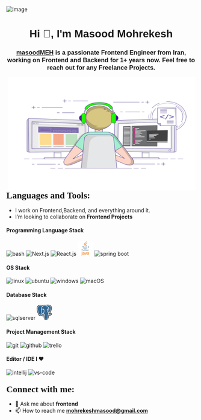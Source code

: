 ![image](https://github.com/user-attachments/assets/19a0073a-36c0-4b00-a2e6-ffdccb9a17e9)<!-- Header Section -->
<h1 align="center"><font face="Arial">Hi 👋, I'm Masood Mohrekesh</font></h1>
<h3 align="center"><font face="Arial"><a href="https://www.linkedin.com/in/masood-mohrekesh/" target="_blank" rel="noreferrer">masoodMEH</a> is a passionate Frontend Engineer from Iran, working on Frontend and Backend for 1+ years now. Feel free to reach out for any Freelance Projects.</font></h3>

<!-- GIF -->
<img align="right" height="300" width="500" src="https://raw.githubusercontent.com/mikonoid/mikonoid/main/images/gifs/coder3.gif" />

<!-- Languages and Tools Section -->
<h3 align="left"><font size="+2" face="Verdana">Languages and Tools:</font></h3>


- I work on Frontend,Backend, and everything around it.
- I’m looking to collaborate on **Frontend Projects**



#### Programming Language Stack
<p align="left">
  <img src="https://www.vectorlogo.zone/logos/gnu_bash/gnu_bash-icon.svg" alt="bash" title="bash" title="bash" width="40" height="40"/>
  <img src="https://i.pinimg.com/736x/5e/b9/5e/5eb95eaf598d1007befaa78d038c2b2f.jpg" alt="Next.js" title="Next.js" width="40" height="40"/> 
  <img src="https://i.pinimg.com/736x/77/6f/d8/776fd8269417774ef8b29304781e5277.jpg" alt="React.js" title="React.js" width="40" height="40"/>  
  <img src="https://raw.githubusercontent.com/github/explore/80688e429a7d4ef2fca1e82350fe8e3517d3494d/topics/java/java.png" alt="java11" title="java11" width="40" height="40"/>  
  <img src="https://i.pinimg.com/564x/ba/06/3e/ba063e5c8c82991408714d68332eb0ac.jpg" alt="spring boot" title="spring boot" width="40" height="40"/>
</p>

#### OS Stack
<p align="left">
  <img src="https://brandlogos.net/wp-content/uploads/2020/03/Linux-logo.png" alt="linux" title="linux" width="40" height="40"/>
  <img src="https://www.vectorlogo.zone/logos/ubuntu/ubuntu-icon.svg" alt="ubuntu" title="ubuntu" width="40" height="40"/>
  <img src="https://i.pinimg.com/564x/21/40/c4/2140c461d0ae465c8c392ef43fd36016.jpg" alt="windows" title="windows" width="40" height="40"/> 
  <img src="https://banner2.cleanpng.com/20180330/otq/avihpiggt.webp" alt="macOS" title="macOS" width="40" height="40"/>
</p>

#### Database Stack
<p align="left">
    <img src="https://i.pinimg.com/564x/3a/1a/c2/3a1ac281bbb48c4b51de892285eab47d.jpg" alt="sqlserver" title="sqlserver" width="40" height="40"/>  
    <img src="https://raw.githubusercontent.com/github/explore/80688e429a7d4ef2fca1e82350fe8e3517d3494d/topics/postgresql/postgresql.png" alt="postgresql" title="postgresql" width="40" height="40"/>   
</p>
<!--
#### Dev Stack
<p align="left"><img src="https://raw.githubusercontent.com/vscode-icons/vscode-icons/72101ee333eca9219ac9a7c14d4834eef8e4c64b/icons/file_type_maven.svg" alt="maven" title="maven" width="40" height="40"/> <img src="https://www.vectorlogo.zone/logos/scala-sbt/scala-sbt-icon.svg" alt="sbt" title="sbt" width="40" height="40"/> <img src="https://www.vectorlogo.zone/logos/apache_kafka/apache_kafka-icon.svg" alt="kafka" title="kafka" width="40" height="40"/> <img src="https://www.vectorlogo.zone/logos/elastic/elastic-icon.svg" alt="elasticsearch" title="elasticsearch" width="40" height="40"/> </p>
-->

#### Project Management Stack
<p align="left">
  <img src="https://www.vectorlogo.zone/logos/git-scm/git-scm-icon.svg" alt="git" title="git" width="40" height="40"/>
  <img src="https://www.vectorlogo.zone/logos/github/github-icon.svg" alt="github" title="github" width="40" height="40"/> 
  <img src="https://www.vectorlogo.zone/logos/trello/trello-icon.svg" alt="trello" title="trello" width="40" height="40"/></p>

#### Editor / IDE I ♥
<p align="left">
  <img src="https://cdn.worldvectorlogo.com/logos/intellij-idea-1.svg" alt="intellij"   title="intellij" width="40" height="40"/>
  <img src="https://www.vectorlogo.zone/logos/visualstudio_code/visualstudio_code-icon.svg" alt="vs-code" title="vs-code" width="40" height="40"/>
</p>

<!-- Contact Section -->
<h3 align="left"><font size="+2" face="Verdana">Connect with me:</font></h3>
<p align="left">
</p>

- 💬 Ask me about **frontend**
- 📫 How to reach me **[mohrekeshmasood@gmail.com](mohrekeshmasood@gmail.com)**



